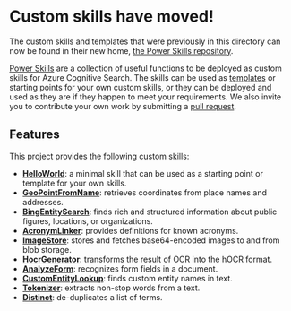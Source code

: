 # Custom skills have moved!

The custom skills and templates that were previously in this directory can now be found in their new home,
[the Power Skills repository](https://github.com/Azure-Samples/azure-search-power-skills).

[Power Skills](https://github.com/Azure-Samples/azure-search-power-skills) are a collection of useful functions to be deployed as custom skills for Azure Cognitive Search. The skills can be used as [templates](https://github.com/Azure-Samples/azure-search-power-skills/blob/master/Template/HelloWorld/README.md) or starting points for your own custom skills, or they can be deployed and used as they are if they happen to meet your requirements. We also invite you to contribute your own work by submitting a [pull request](https://github.com/Azure-Samples/azure-search-power-skills/compare).

## Features

This project provides the following custom skills:

* [**HelloWorld**](https://github.com/Azure-Samples/azure-search-power-skills/blob/master/Template/HelloWorld/README.md): a minimal skill that can be used as a starting point or template for your own skills.
* [**GeoPointFromName**](https://github.com/Azure-Samples/azure-search-power-skills/blob/master/Geo/GeoPointFromName/README.md): retrieves coordinates from place names and addresses.
* [**BingEntitySearch**](https://github.com/Azure-Samples/azure-search-power-skills/blob/master/Text/BingEntitySearch/README.md): finds rich and structured information about public figures, locations, or organizations.
* [**AcronymLinker**](https://github.com/Azure-Samples/azure-search-power-skills/blob/master/Text/AcronymLinker/README.md): provides definitions for known acronyms.
* [**ImageStore**](https://github.com/Azure-Samples/azure-search-power-skills/blob/master/Vision/ImageStore/README.md): stores and fetches base64-encoded images to and from blob storage.
* [**HocrGenerator**](https://github.com/Azure-Samples/azure-search-power-skills/blob/master/Vision/HocrGenerator/README.md): transforms the result of OCR into the hOCR format.
* [**AnalyzeForm**](https://github.com/Azure-Samples/azure-search-power-skills/blob/master/Vision/AnalyzeForm/README.md): recognizes form fields in a document.
* [**CustomEntityLookup**](https://github.com/Azure-Samples/azure-search-power-skills/blob/master/Text/CustomEntitySearch/README.md): finds custom entity names in text.
* [**Tokenizer**](https://github.com/Azure-Samples/azure-search-power-skills/blob/master/Text/Tokenizer/README.md): extracts non-stop words from a text.
* [**Distinct**](https://github.com/Azure-Samples/azure-search-power-skills/blob/master/Text/Distinct/README.md): de-duplicates a list of terms.
